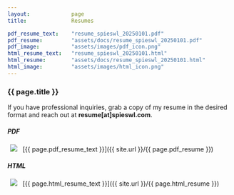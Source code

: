 ```yaml
---
layout:             page
title:              Resumes

pdf_resume_text:    "resume_spieswl_20250101.pdf"
pdf_resume:         "assets/docs/resume_spieswl_20250101.pdf"
pdf_image:          "assets/images/pdf_icon.png"
html_resume_text:   "resume_spieswl_20250101.html"
html_resume:        "assets/docs/resume_spieswl_20250101.html"
html_image:         "assets/images/html_icon.png"
---
```


<div class="page-meta">
    <h3 class="page-title">{{ page.title }}</h3>
</div>

If you have professional inquiries, grab a copy of my resume in the desired format and reach out at **resume[at]spieswl.com**.

##### PDF

<img src="{{ site.url }}/{{ page.pdf_image }}" style="float: left; padding: 2px 2px 2px 2px; margin: -4px 10px 4px 4px">
[{{ page.pdf_resume_text }}]({{ site.url }}/{{ page.pdf_resume }})

##### HTML

<img src="{{ site.url }}/{{ page.html_image }}" style="float: left; padding: 2px 2px 2px 2px; margin: -4px 10px 4px 4px">
[{{ page.html_resume_text }}]({{ site.url }}/{{ page.html_resume }})
